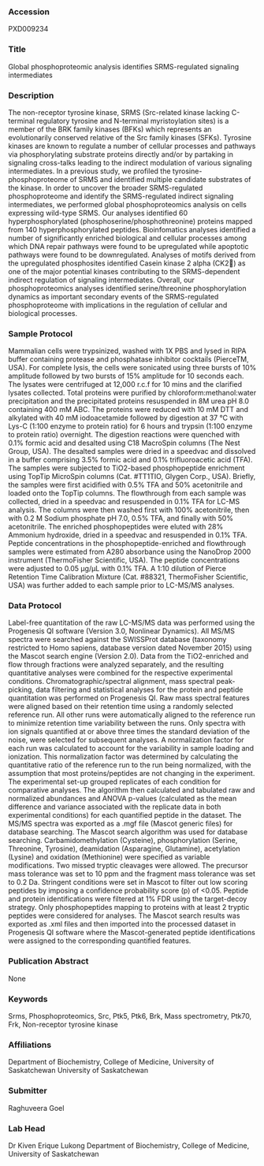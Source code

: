 ### Accession
PXD009234

### Title
Global phosphoproteomic analysis identifies SRMS-regulated signaling intermediates

### Description
The non-receptor tyrosine kinase, SRMS (Src-related kinase lacking C-terminal regulatory tyrosine and N-terminal myristoylation sites) is a member of the BRK family kinases (BFKs) which represents an evolutionarily conserved relative of the Src family kinases (SFKs). Tyrosine kinases are known to regulate a number of cellular processes and pathways via phosphorylating substrate proteins directly and/or by partaking in signaling cross-talks leading to the indirect modulation of various signaling intermediates. In a previous study, we profiled the tyrosine-phosphoproteome of SRMS and identified multiple candidate substrates of the kinase. In order to uncover the broader SRMS-regulated phosphoproteome and identify the SRMS-regulated indirect signaling intermediates, we performed global phosphoproteomics analysis on cells expressing wild-type SRMS. Our analyses identified 60 hyperphosphorylated (phosphoserine/phosphothreonine) proteins mapped from 140 hyperphosphorylated peptides. Bioinfomatics analyses identified a number of significantly enriched biological and cellular processes among which DNA repair pathways were found to be upregulated while apoptotic pathways were found to be downregulated. Analyses of motifs derived from the upregulated phosphosites identified Casein kinase 2 alpha (CK2) as one of the major potential kinases contributing to the SRMS-dependent indirect regulation of signaling intermediates. Overall, our phosphoproteomics analyses identified serine/threonine phosphorylation dynamics as important secondary events of the SRMS-regulated phosphoproteome with implications in the regulation of cellular and biological processes.

### Sample Protocol
Mammalian cells were trypsinized, washed with 1X PBS and lysed in RIPA buffer containing protease and phosphatase inhibitor cocktails (PierceTM, USA). For complete lysis, the cells were sonicated using three bursts of 10% amplitude followed by two bursts of 15% amplitude for 10 seconds each. The lysates were centrifuged at 12,000 r.c.f for 10 mins and the clarified lysates collected. Total proteins were purified by chloroform:methanol:water precipitation and the precipitated proteins resuspended in 8M urea pH 8.0 containing 400 mM ABC. The proteins were reduced with 10 mM DTT and alkylated with 40 mM iodoacetamide followed by digestion at 37 °C with Lys-C (1:100 enzyme to protein ratio) for 6 hours and trypsin (1:100 enzyme to protein ratio) overnight. The digestion reactions were quenched with 0.1% formic acid and desalted using C18 MacroSpin columns (The Nest Group, USA). The desalted samples were dried in a speedvac and dissolved in a buffer comprising 3.5% formic acid and 0.1% trifluoroacetic acid (TFA). The samples were subjected to TiO2-based phosphopeptide enrichment using TopTip MicroSpin columns (Cat. #TT1TIO, Glygen Corp., USA). Briefly, the samples were first acidified with 0.5% TFA and 50% acetonitrile and loaded onto the TopTip columns. The flowthrough from each sample was collected, dried in a speedvac and resuspended in 0.1% TFA for LC-MS analysis. The columns were then washed first with 100% acetonitrile, then with 0.2 M Sodium phosphate pH 7.0, 0.5% TFA, and finally with 50% acetonitrile. The enriched phosphopeptides were eluted with 28% Ammonium hydroxide, dried in a speedvac and resuspended in 0.1% TFA. Peptide concentrations in the phosphopeptide-enriched and flowthrough samples were estimated from A280 absorbance using the NanoDrop 2000 instrument (ThermoFisher Scientific, USA). The peptide concentrations were adjusted to 0.05 μg/μL with 0.1% TFA. A 1:10 dilution of Pierce Retention Time Calibration Mixture (Cat. #88321, ThermoFisher Scientific, USA) was further added to each sample prior to LC-MS/MS analyses.

### Data Protocol
Label-free quantitation of the raw LC-MS/MS data was performed using the Progenesis QI software (Version 3.0, Nonlinear Dynamics). All MS/MS spectra were searched against the SWISSProt database (taxonomy restricted to Homo sapiens, database version dated November 2015) using the Mascot search engine (Version 2.0).  Data from the TiO2-enriched and flow through fractions were analyzed separately, and the resulting quantitative analyses were combined for the respective experimental conditions. Chromatographic/spectral alignment, mass spectral peak-picking, data filtering and statistical analyses for the protein and peptide quantitation was performed on Progenesis QI. Raw mass spectral features were aligned based on their retention time using a randomly selected reference run. All other runs were automatically aligned to the reference run to minimize retention time variability between the runs. Only spectra with ion signals quantified at or above three times the standard deviation of the noise, were selected for subsequent analyses. A normalization factor for each run was calculated to account for the variability in sample loading and ionization. This normalization factor was determined by calculating the quantitative ratio of the reference run to the run being normalized, with the assumption that most proteins/peptides are not changing in the experiment. The experimental set-up grouped replicates of each condition for comparative analyses. The algorithm then calculated and tabulated raw and normalized abundances and ANOVA p-values (calculated as the mean difference and variance associated with the replicate data in both experimental conditions) for each quantified peptide in the dataset. The MS/MS spectra was exported as a .mgf file (Mascot generic files) for database searching.  The Mascot search algorithm was used for database searching. Carbamidomethylation (Cysteine), phosphorylation (Serine, Threonine, Tyrosine), deamidation (Asparagine, Glutamine), acetylation (Lysine) and oxidation (Methionine) were specified as variable modifications. Two missed tryptic cleavages were allowed. The precursor mass tolerance was set to 10 ppm and the fragment mass tolerance was set to 0.2 Da.  Stringent conditions were set in Mascot to filter out low scoring peptides by imposing a confidence probability score (p) of <0.05. Peptide and protein identifications were filtered at 1% FDR using the target-decoy strategy. Only phosphopeptides mapping to proteins with at least 2 tryptic peptides were considered for analyses. The Mascot search results was exported as .xml files and then imported into the processed dataset in Progenesis QI software where the Mascot-generated peptide identifications were assigned to the corresponding quantified features.

### Publication Abstract
None

### Keywords
Srms, Phosphoproteomics, Src, Ptk5, Ptk6, Brk, Mass spectrometry, Ptk70, Frk, Non-receptor tyrosine kinase

### Affiliations
Department of Biochemistry, College of Medicine, University of Saskatchewan
University of Saskatchewan

### Submitter
Raghuveera Goel

### Lab Head
Dr Kiven Erique Lukong
Department of Biochemistry, College of Medicine, University of Saskatchewan



